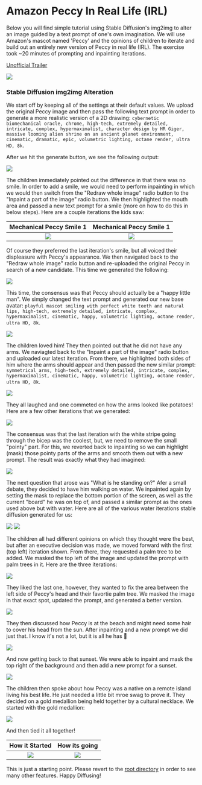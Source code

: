 # Amazon Peccy In Real Life (IRL) 
Below you will find simple tutorial using Stable Diffusion's img2img to alter an image guided by a text prompt of one's own imagination. We will use Amazon's mascot named 'Peccy' and the opinions of children to iterate and build out an entirely new version of Peccy in real life (IRL). The exercise took ~20 minutes of prompting and inpainting iterations.  

[Unofficial Trailer](https://s3.amazonaws.com/robocarhack.com/Amazon+Peccy+IRL.mp4)

![](peccy-original.png)

### Stable Diffusion img2img Alteration 
We start off by keeping all of the settings at their default values. We upload the original Peccy image and then pass the following text prompt in order to generate a more realistic version of a 2D drawing: `cybernetic biomechanical oracle, chrome, high-tech, extremely detailed, intricate, complex, hypermaximalist, character design by HR Giger, massive looming alien shrine on an ancient planet environment, cinematic, dramatic, epic, volumetric lighting, octane render, ultra HD, 8k`.

After we hit the generate button, we see the following output:

![](peccy-img2img-iteration1.png)

The children immediately pointed out the difference in that there was no smile. In order to add a smile, we would need to perform inpainting in which we would then switch from the "Redraw whole image" radio button to the "Inpaint a part of the image" radio button. We then highlighted the mouth area and passed a new text prompt for a smile (more on how to do this in below steps). Here are a couple iterations the kids saw: 

Mechanical Peccy Smile 1            |  Mechanical Peccy Smile 1 
:-------------------------:|:-------------------------:
![](mechanical-peccy-smile.png)  |  ![](mechanical-peccy-smile2.png) 



Of course they preferred the last iteration's smile, but all voiced their displeasure with Peccy's appearance. We then navigated back to the "Redraw whole image" radio button and re-uploaded the original Peccy in search of a new candidate. This time we generated the following: 

![](peccy-mechanical-iteration.png)

This time, the consensus was that Peccy should actually be a "happy little man". We simply changed the text prompt and generated our new base avatar: `playful mascot smiling with perfect white teeth and natural lips, high-tech, extremely detailed, intricate, complex, hypermaximalist, cinematic, happy, volumetric lighting, octane render, ultra HD, 8k`.

![](peccy-img2img-iteration5.png)

The children loved him! They then pointed out that he did not have any arms. We naviagted back to the "Inpaint a part of the image" radio button and uploaded our latest iteration. From there, we highlighted both sides of him where the arms should appear and then passed the new similar prompt:  `symmetrical arms, high-tech, extremely detailed, intricate, complex, hypermaximalist, cinematic, happy, volumetric lighting, octane render, ultra HD, 8k`.


![](peccy-inpainting-arms.png)

They all laughed and one commeted on how the arms looked like potatoes! Here are a few other iterations that we generated:

![](peccy-arms.png) 

The consensus was that the last iteration with the white stripe going through the bicep was the coolest, but, we need to remove the small "pointy" part. For this, we reverted back to inpainting so we can highlight (mask) those pointy parts of the arms and smooth them out with a new prompt. The result was exactly what they had imagined: 

![](perfect-peccy.png) 

The next question that arose was "What is he standing on?" Afer a small debate, they decided to have him walking on water. We inpainted again by setting the mask to replace the bottom portion of the screen, as well as the current "board" he was on top of, and passed a similar prompt as the ones used above but with water. Here are all of the various water iterations stable diffusion generated for us: 

![](peccy-water1.png) 
![](peccy-water2.png) 

The children all had different opinions on which they thought were the best, but after an executive decision was made, we moved forward with the first (top left) iteration shown. From there, they requested a palm tree to be added. We masked the top left of the image and updated the prompt with palm trees in it. Here are the three iterations: 

![](peccy-palmtree.png) 


They liked the last one, however, they wanted to fix the area between the left side of Peccy's head and their favortie palm tree. We masked the image in that exact spot, updated the prompt, and generated a better version. 

![](peccy-palmtree-fix.png) 

They then discussed how Peccy is at the beach and might need some hair to cover his head from the sun. After inpainting and a new prompt we did just that. I know it's not a lot, but it is all he has :rofl: 

![](peccy-hair.png) 

And now getting back to that sunset. We were able to inpaint and mask the top right of the background and then add a new prompt for a sunset. 

![](peccy-palmtree-hair-sunset.png) 

The children then spoke about how Peccy was a native on a remote island living his best life. He just needed a little bit mroe swag to prove it. They decided on a gold medallion being held together by a cultural necklace. We started with the gold medallion: 

![](peccy-medallion.png) 

And then tied it all together! 

How it Started            |  How its going 
:-------------------------:|:-------------------------:
![](peccy-original.png)  |  ![](peccy-medallion-rope.png) 

This is just a starting point. Please revert to the [root directory](https://github.com/tescal2/stable-diffusion-webui) in order to see many other features. Happy Diffusing! 
